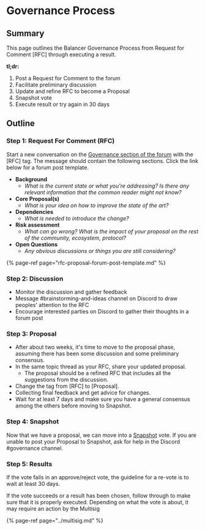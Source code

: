 # Governance Process

## Summary

This page outlines the Balancer Governance Process from Request for Comment \[RFC\] through executing a result. 

**tl;dr:**

1. Post a Request for Comment to the forum
2. Facilitate preliminary discussion
3. Update and refine RFC to become a Proposal
4. Snapshot vote
5. Execute result or try again in 30 days

## Outline

### Step 1: **Request For Comment \(RFC\)**

Start a new conversation on the [Governance section of the forum](https://forum.balancer.fi/c/governance/7) with the \[RFC\] tag. The message should contain the following sections. Click the link below for a forum post template.

* **Background**
  * _What is the current state or what you're addressing? Is there any relevant information that the common reader might not know?_
* **Core Proposal\(s\)**
  * _What is your idea on how to improve the state of the art?_
* **Dependencies**
  * _What is needed to introduce the change?_
* **Risk assessment**
  * _What can go wrong? What is the impact of your proposal on the rest of the community, ecosystem, protocol?_
* **Open Questions**
  * _Any obvious discussions or things you are still considering?_

{% page-ref page="rfc-proposal-forum-post-template.md" %}

### **Step 2: Discussion**

* Monitor the discussion and gather feedback
* Message \#brainstorming-and-ideas channel on Discord to draw peoples' attention to the RFC
* Encourage interested parties on Discord to gather their thoughts in a forum post

### **Step 3: Proposal**

* After about two weeks, it's time to move to the proposal phase, assuming there has been some discussion and some preliminary consensus.
* In the same topic thread as your RFC, share your updated proposal.
  * The proposal should be a refined RFC that includes all the suggestions from the discussion.
* Change the tag from \[RFC\] to \[Proposal\].
* Collecting final feedback and get advice for changes. 
* Wait for at least 7 days and make sure you have a general consensus among the others before moving to Snapshot.

### **Step 4: Snapshot**

Now that we have a proposal, we can move into a [Snapshot](https://vote.balancer.fi) vote. If you are unable to post your Proposal to Snapshot, ask for help in the Discord \#governance channel. 

### Step 5: Results

If the vote fails in an approve/reject vote, the guideline for a re-vote is to wait at least 30 days. 

If the vote succeeds or a result has been chosen, follow through to make sure that it is properly executed. Depending on what the vote is about, it may require an action by the Multisig

{% page-ref page="../multisig.md" %}



